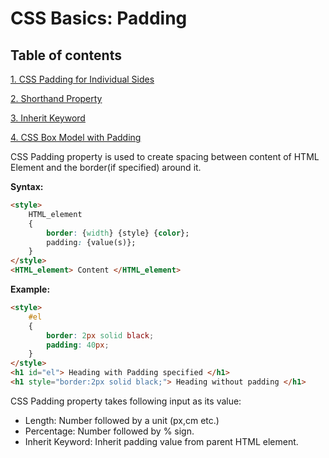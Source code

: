 # CSS Basics: Padding

## Table of contents

[1. CSS Padding for Individual Sides](src/Individual_sides.html)

[2. Shorthand Property](src/Shorthand_1.html)

[3. Inherit Keyword](src/Inherit.html)

[4. CSS Box Model with Padding](src/BoxModel.html)

CSS Padding property is used to create spacing between content of HTML Element and the border(if specified) around it.

**Syntax:**
```html
<style>
    HTML_element
    {
        border: {width} {style} {color};
        padding: {value(s)};
    }
</style>
<HTML_element> Content </HTML_element>
```

**Example:**
```html
<style>
    #el
    {
        border: 2px solid black;
        padding: 40px;
    }
</style>
<h1 id="el"> Heading with Padding specified </h1>
<h1 style="border:2px solid black;"> Heading without padding </h1>  
```

CSS Padding property takes following input as its value:

* Length: Number followed by a unit (px,cm etc.)
* Percentage: Number followed by % sign.
* Inherit Keyword: Inherit padding value from parent HTML element.

